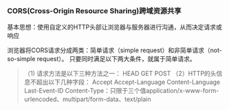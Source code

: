 ###  CORS(Cross-Origin Resource Sharing)跨域资源共享   

基本思想：使用自定义的HTTP头部让浏览器与服务器进行沟通，从而决定请求或响应    

浏览器将CORS请求分成两类：简单请求（simple request）和非简单请求（not-so-simple request）。
只要同时满足以下两大条件，就属于简单请求。  
> （1) 请求方法是以下三种方法之一：
HEAD
GET
POST
（2）HTTP的头信息不超出以下几种字段：
Accept
Accept-Language
Content-Language
Last-Event-ID
Content-Type：只限于三个值application/x-www-form-urlencoded、multipart/form-data、text/plain


